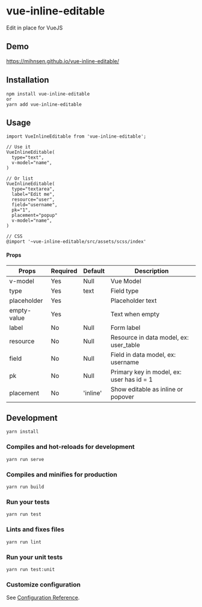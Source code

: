 # vue-inline-editable
Edit in place for VueJS

## Demo
https://mihnsen.github.io/vue-inline-editable/


## Installation
```
npm install vue-inline-editable
or
yarn add vue-inline-editable
```

## Usage
```
import VueInlineEditable from 'vue-inline-editable';

// Use it
VueInlineEditable(
  type="text",
  v-model="name",
)

// Or list
VueInlineEditable(
  type="textarea",
  label="Edit me",
  resource="user",
  field="username",
  pk="1",
  placement="popup"
  v-model="name",
)

// CSS
@import '~vue-inline-editable/src/assets/scss/index'
```

#### Props
| Props          | Required    | Default     | Description                                |
| -------------- | ----------- | ----------- | ------------------------------------------ |
| v-model        | Yes         | Null        | Vue Model                                  |
| type           | Yes         | text        | Field type                                 |
| placeholder    | Yes         |             | Placeholder text                           |
| empty-value    | Yes         |             | Text when empty                            |
| label          | No          | Null        | Form label                                 |
| resource       | No          | Null        | Resource in data model, ex: user_table     |
| field          | No          | Null        | Field in data model, ex: username          |
| pk             | No          | Null        | Primary key in model, ex: user has id = 1  |
| placement      | No          | 'inline'    | Show editable as inline or popover         |

## Development
```
yarn install
```

### Compiles and hot-reloads for development
```
yarn run serve
```

### Compiles and minifies for production
```
yarn run build
```

### Run your tests
```
yarn run test
```

### Lints and fixes files
```
yarn run lint
```

### Run your unit tests
```
yarn run test:unit
```

### Customize configuration
See [Configuration Reference](https://cli.vuejs.org/config/).

